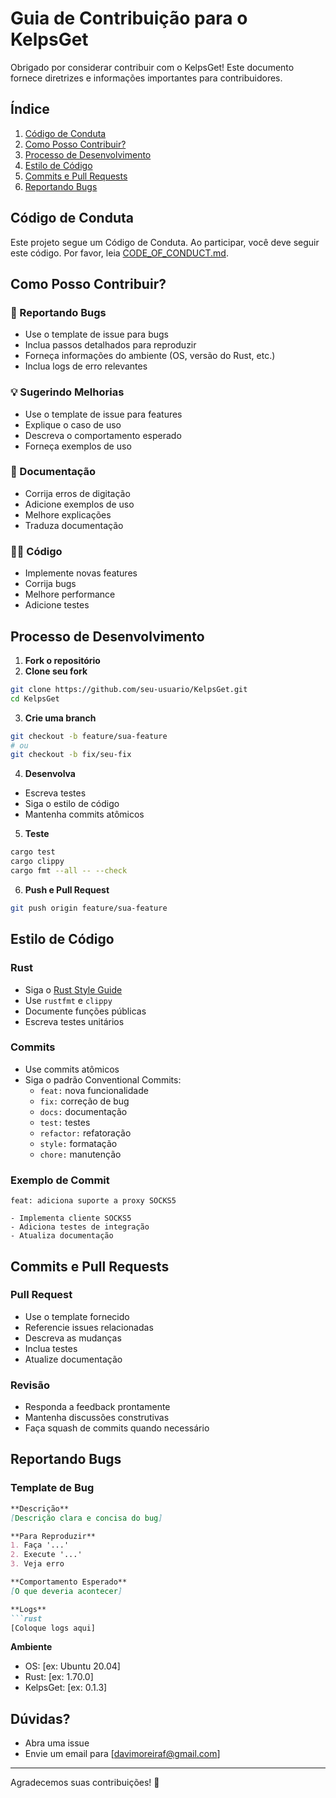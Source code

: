 # Guia de Contribuição para o KelpsGet

Obrigado por considerar contribuir com o KelpsGet! Este documento fornece diretrizes e informações importantes para contribuidores.

## Índice

1. [Código de Conduta](#código-de-conduta)
2. [Como Posso Contribuir?](#como-posso-contribuir)
3. [Processo de Desenvolvimento](#processo-de-desenvolvimento)
4. [Estilo de Código](#estilo-de-código)
5. [Commits e Pull Requests](#commits-e-pull-requests)
6. [Reportando Bugs](#reportando-bugs)

## Código de Conduta

Este projeto segue um Código de Conduta. Ao participar, você deve seguir este código. Por favor, leia [CODE_OF_CONDUCT.md](CODE_OF_CONDUCT.md).

## Como Posso Contribuir?

### 🐛 Reportando Bugs
- Use o template de issue para bugs
- Inclua passos detalhados para reproduzir
- Forneça informações do ambiente (OS, versão do Rust, etc.)
- Inclua logs de erro relevantes

### 💡 Sugerindo Melhorias
- Use o template de issue para features
- Explique o caso de uso
- Descreva o comportamento esperado
- Forneça exemplos de uso

### 📝 Documentação
- Corrija erros de digitação
- Adicione exemplos de uso
- Melhore explicações
- Traduza documentação

### 👩‍💻 Código
- Implemente novas features
- Corrija bugs
- Melhore performance
- Adicione testes

## Processo de Desenvolvimento

1. **Fork o repositório**
2. **Clone seu fork**
```bash
git clone https://github.com/seu-usuario/KelpsGet.git
cd KelpsGet
```

3. **Crie uma branch**
```bash
git checkout -b feature/sua-feature
# ou
git checkout -b fix/seu-fix
```

4. **Desenvolva**
- Escreva testes
- Siga o estilo de código
- Mantenha commits atômicos

5. **Teste**
```bash
cargo test
cargo clippy
cargo fmt --all -- --check
```

6. **Push e Pull Request**
```bash
git push origin feature/sua-feature
```

## Estilo de Código

### Rust
- Siga o [Rust Style Guide](https://rust-lang.github.io/api-guidelines/)
- Use `rustfmt` e `clippy`
- Documente funções públicas
- Escreva testes unitários

### Commits
- Use commits atômicos
- Siga o padrão Conventional Commits:
  - `feat:` nova funcionalidade
  - `fix:` correção de bug
  - `docs:` documentação
  - `test:` testes
  - `refactor:` refatoração
  - `style:` formatação
  - `chore:` manutenção

### Exemplo de Commit
```
feat: adiciona suporte a proxy SOCKS5

- Implementa cliente SOCKS5
- Adiciona testes de integração
- Atualiza documentação
```

## Commits e Pull Requests

### Pull Request
- Use o template fornecido
- Referencie issues relacionadas
- Descreva as mudanças
- Inclua testes
- Atualize documentação

### Revisão
- Responda a feedback prontamente
- Mantenha discussões construtivas
- Faça squash de commits quando necessário

## Reportando Bugs

### Template de Bug
```markdown
**Descrição**
[Descrição clara e concisa do bug]

**Para Reproduzir**
1. Faça '...'
2. Execute '...'
3. Veja erro

**Comportamento Esperado**
[O que deveria acontecer]

**Logs**
```rust
[Coloque logs aqui]
```

**Ambiente**
- OS: [ex: Ubuntu 20.04]
- Rust: [ex: 1.70.0]
- KelpsGet: [ex: 0.1.3]


## Dúvidas?

- Abra uma issue
- Envie um email para [davimoreiraf@gmail.com]

---

Agradecemos suas contribuições! 🚀

